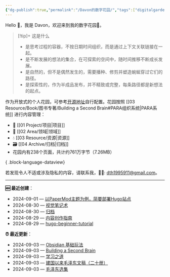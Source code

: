 ```yaml
---
{"dg-publish":true,"permalink":"/Davon的数字花园/","tags":["digitalgarden","gardenEntry"]}
---
```



Hello 👋，我是 Davon，欢迎来到我的数字花园🌱。

>[!tip]+ 这是什么
>- 是思考过程的容器，不按日期时间组织，而是通过上下文关联链接在一起。
>- 是不断发展的想法的集合，在可探索的空间中，随时间推移不断成长发展。
>- 是自然的，但不是偶然发生的，需要播种、修剪并塑造蜿蜒穿过它们的路径。
>- 是探索性的，作为半成品发布，并不精致或完整，每条路径都是新想法的起点。

作为开放式的个人花园，可参考[开源地址](https://github.com/DavonOs/digitalgarden)自行配置。花园按照 [[03 Resource/Book/图书专著/Building a Second Brain#PARA组织系统\|PARA系统]] 进行内容管理：
- 🎯 [[01 Project/项目\|项目]]
- 🔖 [[02 Area/领域\|领域]]
- 💧 [[03 Resource/资源\|资源]]
- 🗃️ [[04 Archive/归档\|归档]]
- 花园内有238个页面，共计约761万字节（7.26MB）

{ .block-language-dataview}

若发现令人不适或涉及隐私的内容，请联系我，🦀🦀: dth1995911@gmail.com。

---
**🆕 最近创建**：

<div><ul class="dataview list-view-ul"><li><span>2024-09-01 — <a data-tooltip-position="top" aria-label="01 Project/Program/Hugo/以PaperMod主题为例，简要部署Hugo站点.md" data-href="01 Project/Program/Hugo/以PaperMod主题为例，简要部署Hugo站点.md" href="01 Project/Program/Hugo/以PaperMod主题为例，简要部署Hugo站点.md" class="internal-link" target="_blank" rel="noopener">以PaperMod主题为例，简要部署Hugo站点</a></span></li><li><span>2024-08-30 — <a data-tooltip-position="top" aria-label="02 Area/视觉笔记术.md" data-href="02 Area/视觉笔记术.md" href="02 Area/视觉笔记术.md" class="internal-link" target="_blank" rel="noopener">视觉笔记术</a></span></li><li><span>2024-08-30 — <a data-tooltip-position="top" aria-label="04 Archive/归档.md" data-href="04 Archive/归档.md" href="04 Archive/归档.md" class="internal-link" target="_blank" rel="noopener">归档</a></span></li><li><span>2024-08-29 — <a data-tooltip-position="top" aria-label="01 Project/Content/内容创作指南.md" data-href="01 Project/Content/内容创作指南.md" href="01 Project/Content/内容创作指南.md" class="internal-link" target="_blank" rel="noopener">内容创作指南</a></span></li><li><span>2024-08-29 — <a data-tooltip-position="top" aria-label="01 Project/Program/Hugo/hugo-beginner-tutorial.md" data-href="01 Project/Program/Hugo/hugo-beginner-tutorial.md" href="01 Project/Program/Hugo/hugo-beginner-tutorial.md" class="internal-link" target="_blank" rel="noopener">hugo-beginner-tutorial</a></span></li></ul></div>

**⏰ 最近更新**：

<div><ul class="dataview list-view-ul"><li><span>2024-09-03 — <a data-tooltip-position="top" aria-label="01 Project/Content/Obsidian 基础玩法.md" data-href="01 Project/Content/Obsidian 基础玩法.md" href="01 Project/Content/Obsidian 基础玩法.md" class="internal-link" target="_blank" rel="noopener">Obsidian 基础玩法</a></span></li><li><span>2024-09-03 — <a data-tooltip-position="top" aria-label="03 Resource/Book/图书专著/Building a Second Brain.md" data-href="03 Resource/Book/图书专著/Building a Second Brain.md" href="03 Resource/Book/图书专著/Building a Second Brain.md" class="internal-link" target="_blank" rel="noopener">Building a Second Brain</a></span></li><li><span>2024-09-03 — <a data-tooltip-position="top" aria-label="03 Resource/Book/图书专著/学习之道.md" data-href="03 Resource/Book/图书专著/学习之道.md" href="03 Resource/Book/图书专著/学习之道.md" class="internal-link" target="_blank" rel="noopener">学习之道</a></span></li><li><span>2024-09-03 — <a data-tooltip-position="top" aria-label="03 Resource/Book/图书专著/建国以来毛泽东文稿（二十册）.md" data-href="03 Resource/Book/图书专著/建国以来毛泽东文稿（二十册）.md" href="03 Resource/Book/图书专著/建国以来毛泽东文稿（二十册）.md" class="internal-link" target="_blank" rel="noopener">建国以来毛泽东文稿（二十册）</a></span></li><li><span>2024-09-03 — <a data-tooltip-position="top" aria-label="03 Resource/Book/图书专著/毛泽东选集.md" data-href="03 Resource/Book/图书专著/毛泽东选集.md" href="03 Resource/Book/图书专著/毛泽东选集.md" class="internal-link" target="_blank" rel="noopener">毛泽东选集</a></span></li></ul></div>



